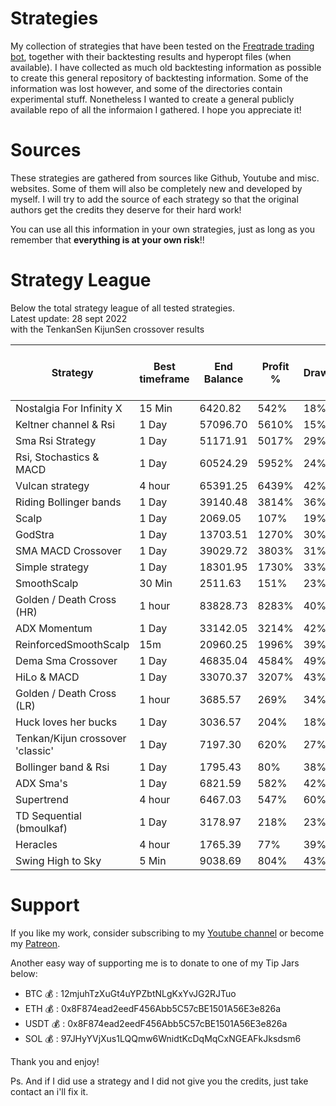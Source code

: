 # Strategies

My collection of strategies that have been tested on the [Freqtrade trading bot](https://www.freqtrade.io/en/stable/), together with their backtesting results and hyperopt files (when available). I have collected as much old backtesting information as possible to create this general repository of backtesting information. Some of the information was lost however, and some of the directories contain experimental stuff. Nonetheless I wanted to create a general publicly available repo of all the informaion I gathered. I hope you appreciate it!

# Sources

These strategies are gathered from sources like Github, Youtube and misc. websites. Some of them will also be completely new and developed by myself. 
I will try to add the source of each strategy so that the original authors get the credits they deserve for their hard work!

You can use all this information in your own strategies, just as long as you remember that **everything is at your own risk**!!

# Strategy League

Below the total strategy league of all tested strategies.  
Latest update: 28 sept 2022  
with the TenkanSen KijunSen crossover results


| Strategy                         | Best timeframe | End Balance | Profit % | Drawdown | Total trades | Wins | Draws | Losses | Win% | Draws% | Loss % | Average risk per trade | Risk of Ruin | \# pairs with profit | \# Pairs without profit | Pairs Profit ratio | Score |
| -------------------------------- | -------------- | ----------- | -------- | -------- | ------------ | ---- | ----- | ------ | ---- | ------ | ------ | ---------------------- | ------------ | -------------------- | ----------------------- | ------------------ | ----- |
| Nostalgia For Infinity X         | 15 Min         | 6420.82     | 542%     | 18%      | 1457         | 1360 | 0     | 97     | 93%  | 0%     | 7%     | 507.28                 | 1%           | 37                   | 13                      | 74%                | 236   |
| Keltner channel & Rsi            | 1 Day          | 57096.70    | 5610%    | 15%      | 463          | 180  | 0     | 283    | 39%  | 0%     | 61%    | 1915.9                 | 127%         | 37                   | 13                      | 74%                | 192   |
| Sma Rsi Strategy                 | 1 Day          | 51171.91    | 5017%    | 29%      | 515          | 266  | 0     | 249    | 52%  | 0%     | 48%    | 1817.48                | 96%          | 34                   | 15                      | 68%                | 180   |
| Rsi, Stochastics & MACD          | 1 Day          | 60524.29    | 5952%    | 24%      | 602          | 274  | 0     | 328    | 46%  | 0%     | 54%    | 1529.45                | 112%         | 31                   | 19                      | 62%                | 178   |
| Vulcan strategy                  | 4 hour         | 65391.25    | 6439%    | 42%      | 3577         | 1740 | 161   | 1676   | 49%  | 5%     | 47%    | 2481.41                | 102%         | 33                   | 17                      | 66%                | 153   |
| Riding Bollinger bands           | 1 Day          | 39140.48    | 3814%    | 36%      | 425          | 290  | 6     | 129    | 68%  | 1%     | 30%    | 1402.7                 | 58%          | 36                   | 14                      | 72%                | 150   |
| Scalp                            | 1 Day          | 2069.05     | 107%     | 19%      | 228          | 165  | 0     | 63     | 72%  | 0%     | 28%    | 125.68                 | 0%           | 37                   | 12                      | 74%                | 156   |
| GodStra                          | 1 Day          | 13703.51    | 1270%    | 30%      | 708          | 627  | 15    | 66     | 89%  | 2%     | 9%     | 358.66                 | 0%           | 8                    | 42                      | 16%                | 106   |
| SMA MACD Crossover               | 1 Day          | 39029.72    | 3803%    | 31%      | 990          | 348  | 0     | 642    | 35%  | 0%     | 65%    | 1142.9                 | 171%         | 38                   | 13                      | 76%                | 143   |
| Simple strategy                  | 1 Day          | 18301.95    | 1730%    | 33%      | 369          | 243  | 40    | 86     | 66%  | 11%    | 23%    | 722.14                 | 40%          | 33                   | 17                      | 66%                | 137   |
| SmoothScalp                      | 30 Min         | 2511.63     | 151%     | 23%      | 2486         | 1472 | 487   | 527    | 59%  | 20%    | 21%    | 158.89                 | 10%          | 36                   | 14                      | 72%                | 128   |
| Golden / Death Cross (HR)        | 1 hour         | 83828.73    | 8283%    | 40%      | 1334         | 481  | 0     | 853    | 36%  | 0%     | 64%    | 2430.07                | 127%         | 27                   | 23                      | 54%                | 137   |
| ADX Momentum                     | 1 Day          | 33142.05    | 3214%    | 42%      | 548          | 307  | 86    | 155    | 56%  | 16%    | 28%    | 1018.2                 | 79%          | 34                   | 16                      | 68%                | 130   |
| ReinforcedSmoothScalp            | 15m            | 20960.25    | 1996%    | 39%      | 7384         | 4646 | 585   | 2153   | 63%  | 8%     | 29%    | 852.95                 | 54%          | 39                   | 11                      | 78%                | 135   |
| Dema Sma Crossover               | 1 Day          | 46835.04    | 4584%    | 49%      | 4240         | 1801 | 0     | 2439   | 42%  | 0%     | 58%    | 1820.59                | 118%         | 35                   | 15                      | 70%                | 133   |
| HiLo & MACD                      | 1 Day          | 33070.37    | 3207%    | 43%      | 713          | 297  | 0     | 416    | 42%  | 0%     | 58%    | 1339.75                | 129%         | 32                   | 18                      | 64%                | 117   |
| Golden / Death Cross (LR)        | 1 hour         | 3685.57     | 269%     | 34%      | 1922         | 1206 | 0     | 716    | 63%  | 0%     | 37%    | 199.45                 | 7%           | 36                   | 14                      | 72%                | 113   |
| Huck loves her bucks             | 1 Day          | 3036.57     | 204%     | 18%      | 228          | 96   | 0     | 132    | 42%  | 0%     | 58%    | 203.5                  | 478%         | 33                   | 17                      | 66%                | 111   |
| Tenkan/Kijun crossover 'classic' | 1 Day          | 7197.30     | 620%     | 27%      | 560          | 217  | 0     | 343    | 39%  | 0%     | 61%    | 379.88                 | 334%         | 31                   | 19                      | 62%                | 106   |
| Bollinger band & Rsi             | 1 Day          | 1795.43     | 80%      | 38%      | 170          | 122  | 10    | 38     | 72%  | 6%     | 22%    | 98.91                  | 0%           | 29                   | 14                      | 58%                | 99    |
| ADX Sma's                        | 1 Day          | 6821.59     | 582%     | 42%      | 585          | 330  | 7     | 248    | 56%  | 1%     | 42%    | 365.84                 | 49%          | 31                   | 19                      | 62%                | 97    |
| Supertrend                       | 4 hour         | 6467.03     | 547%     | 60%      | 1715         | 909  | 333   | 473    | 53%  | 19%    | 28%    | 353.18                 | 71%          | 29                   | 21                      | 58%                | 85    |
| TD Sequential (bmoulkaf)         | 1 Day          | 3178.97     | 218%     | 23%      | 934          | 121  | 1     | 812    | 13%  | 0%     | 87%    | 160.2                  | 14594933%    | 32                   | 18                      | 64%                | 81    |
| Heracles                         | 4 hour         | 1765.39     | 77%      | 39%      | 1255         | 614  | 457   | 184    | 49%  | 36%    | 15%    | 118.55                 | 144%         | 28                   | 22                      | 56%                | 65    |
| Swing High to Sky                | 5 Min          | 9038.69     | 804%     | 43%      | 801          | 511  | 43    | 247    | 64%  | 5%     | 31%    | 286.96                 | 14%          | 14                   | 36                      | 28%                | 55    |


# Support

If you like my work, consider subscribing to my [Youtube channel](https://www.youtube.com/c/DutchCryptoDad) or become my [Patreon](https://www.patreon.com/dutchcryptodad).

Another easy way of supporting me is to donate to one of my Tip Jars below:

* BTC 💰  : 12mjuhTzXuGt4uYPZbtNLgKxYvJG2RJTuo
* ETH 💰  : 0x8F874ead2eedF456Abb5C57cBE1501A56E3e826a
* USDT 💰 : 0x8F874ead2eedF456Abb5C57cBE1501A56E3e826a
* SOL 💰  : 97JHyYVjXus1LQQmw6WnidtKcDqMqCxNGEAFkJksdsm6

Thank you and enjoy!


Ps. And if I did use a strategy and I did not give you the credits, just take contact an i'll fix it.
